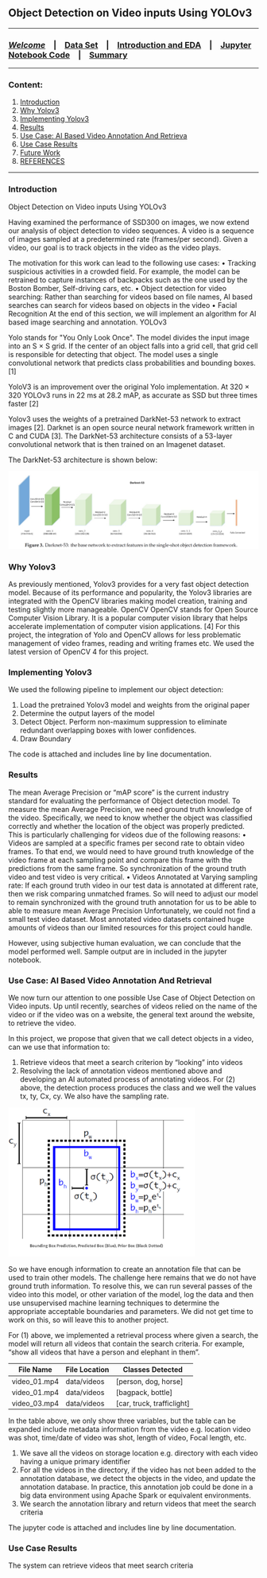 
##  Object Detection on Video inputs Using YOLOv3

<HR>

### [**_Welcome_**](readme.md)&emsp;|&emsp;[Data Set](data-set.md)&emsp;|&emsp;[Introduction and EDA](eda.md)&emsp;|&emsp;[Jupyter Notebook Code](YOLOv3.ipynb)&emsp;|&emsp;[Summary](summary.md)
<HR>

### Content:
1. [Introduction](#introduction)
2. [Why Yolov3](#why-yolov3)
3. [Implementing Yolov3](#implementing-yolov3)
4. [Results](#results)
5. [Use Case: AI Based Video Annotation And Retrieva](#use-case)
6. [Use Case Results](#use-case-results)
7. [Future Work](#future-work)
8. [REFERENCES](#references)

<HR>

### Introduction


Object Detection on Video inputs Using YOLOv3

Having examined the performance of SSD300 on images, we now extend our analysis of object detection to video sequences. A video is a sequence of images sampled at a predetermined rate (frames/per second). Given a video, our goal is to track objects in the video as the video plays.

The motivation for this work can lead to the following use cases:
•	Tracking suspicious activities in a crowded field. For example, the model can be retrained to capture instances of backpacks such as the one used by the Boston Bomber, Self-driving cars, etc.
•	Object detection for video searching: Rather than searching for videos based on file names, AI based searches can search for videos based on objects in the video
•	Facial Recognition
At the end of this section, we will implement an algorithm for AI based image searching and annotation.
YOLOv3

Yolo stands for "You Only Look Once". The model divides the input image into an S × S grid. If the center of an object falls into a grid cell, that grid cell is responsible for detecting that object. The model uses a single convolutional network that predicts class probabilities and bounding boxes. [1]

YoloV3 is an improvement over the original Yolo implementation. At 320 × 320 YOLOv3 runs in 22 ms at 28.2 mAP, as accurate as SSD but three times faster [2]

Yolov3 uses the weights of a pretrained DarkNet-53 network to extract images [2].  Darknet is an open source neural network framework written in C and CUDA [3]. The DarkNet-53 architecture consists of a 53-layer convolutional network that is then trained on an Imagenet dataset.

The DarkNet-53 architecture is shown below:

 ![png](imgs/darknet-53.png)
 
### Why Yolov3
As previously mentioned, Yolov3 provides for a very fast object detection model. Because of its performance and popularity, the Yolov3 libraries are integrated with the OpenCV libraries making model creation, training and testing slightly more manageable.
OpenCV
OpenCV stands for Open Source Computer Vision Library. It is a popular computer vision library that helps accelerate implementation of computer vision applications. [4] For this project, the integration of Yolo and OpenCV allows for less problematic management of video frames, reading and writing frames etc. We used the latest version of OpenCV 4 for this project.

### Implementing Yolov3

We used the following pipeline to implement our object detection:
1.	Load the pretrained Yolov3 model and weights from the original paper
2.	Determine the output layers of the model
3.	Detect Object. Perform non-maximum suppression to eliminate redundant overlapping boxes with lower confidences.
4.	Draw Boundary 

The code is attached and includes line by line documentation.

### Results

The mean Average Precision or “mAP score” is the current industry standard for evaluating the performance of Object detection model. To measure the mean Average Precision, we need ground truth knowledge of the video. Specifically, we need to know whether the object was classified correctly and whether the location of the object was properly predicted. This is particularly challenging for videos due of the following reasons:
•	Videos are sampled at a specific frames per second rate to obtain video frames. To that end, we would need to have ground truth knowledge of the video frame at each sampling point and compare this frame with the predictions from the same frame. So synchronization of the ground truth video and test video is very critical.
•	Videos Annotated at Varying sampling rate: If each ground truth video in our test data is annotated at different rate, then we risk comparing unmatched frames. So will need to adjust our model to remain synchronized with the ground truth annotation for us to be able to able to measure mean Average Precision
Unfortunately, we could not find a small test video dataset. Most annotated video datasets contained huge amounts of videos than our limited resources for this project could handle. 

However, using subjective human evaluation, we can conclude that the model performed well. Sample output are in included in the jupyter notebook.  

### Use Case: AI Based Video Annotation And Retrieval

We now turn our attention to one possible Use Case of Object Detection on Video inputs. Up until recently, searches of videos relied on the name of the video or if the video was on a website, the general text around the website, to retrieve the video.

In this project, we propose that given that we call detect objects in a video, can we use that information to:
1.	Retrieve videos that meet a search criterion by “looking” into videos 
2.	Resolving the lack of annotation videos mentioned above and developing an AI automated process of annotating videos. 
For (2) above, the detection process produces the class and we well the values tx, ty, Cx, cy. We also have the sampling rate.


 <img src="imgs/bound_box.png" alt="drawing" height="300"/>


So we have enough information to create an annotation file that can be used to train other models. The challenge here remains that we do not have ground truth information. To resolve this, we can run several passes of the video into this model, or other variation of the model, log the data and then use unsupervised machine learning techniques to determine the appropriate acceptable boundaries and parameters. We did not get time to work on this, so will leave this to another project.

For (1) above, we implemented a retrieval process where given a search, the model will return all videos that contain the search criteria. For example, “show all videos that have a person and elephant in them”.

<table>
    <thead>
        <tr>          
          <th>File Name</th>          
          <th>File Location</th>
          <th>Classes Detected</th>          
    </tr>
     </thead>
    <tbody>
        <tr>
            <td>video_01.mp4</td>
            <td>data/videos</td>
            <td>[person, dog, horse]</td>
         <tr>
           <td>video_01.mp4</td>
           <td>data/videos</td>
           <td>[bagpack, bottle]</td>
         <tr>
         <tr>
           <td>video_03.mp4</td>
           <td>data/videos</td>
           <td>[car, truck, trafficlight]</td>
         <tr>
    </tbody>
</table>

In the table above, we only show three variables, but the table can be expanded include metadata information from the video e.g. location video was shot, time/date of video was shot, length of video, Focal length, etc. 
1.	We save all the videos on storage location e.g. directory with each video having a unique primary identifier
2.	For all the videos in the directory, if the video has not been added to the annotation database, we detect the objects in the video, and update the annotation database. In practice, this annotation job could be done in a big data environment using Apache Spark or equivalent environments.
3.	We search the annotation library and return videos that meet the search criteria

The jupyter code is attached and includes line by line documentation.

### Use Case Results

The system can retrieve videos that meet search criteria





